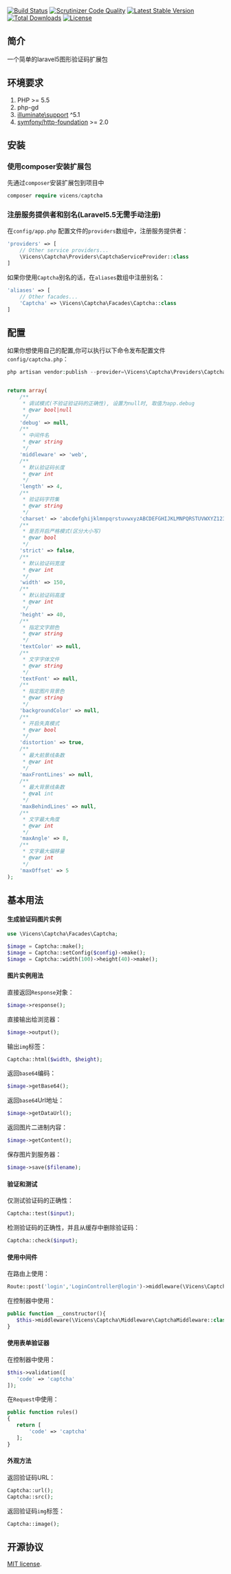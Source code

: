 
[![Build Status](https://scrutinizer-ci.com/g/vicens/captcha/badges/build.png?b=master)](https://scrutinizer-ci.com/g/vicens/captcha/build-status/master)
[![Scrutinizer Code Quality](https://scrutinizer-ci.com/g/vicens/captcha/badges/quality-score.png?b=master)](https://scrutinizer-ci.com/g/vicens/captcha/?branch=master)
[![Latest Stable Version](https://poser.pugx.org/vicens/captcha/v/stable)](https://packagist.org/packages/vicens/captcha)
[![Total Downloads](https://poser.pugx.org/vicens/captcha/downloads)](https://packagist.org/packages/vicens/captcha)
[![License](https://poser.pugx.org/vicens/captcha/license)](https://packagist.org/packages/vicens/captcha)

## 简介

一个简单的laravel5图形验证码扩展包

## 环境要求
1. PHP >= 5.5
2. php-gd
3. [illuminate\support](https://github.com/illuminate/support) ^5.1
4. [symfony/http-foundation](https://github.com/symfony/http-foundation) >= 2.0

## 安装

### 使用composer安装扩展包

先通过`composer`安装扩展包到项目中

```php
composer require vicens/captcha
```

### 注册服务提供者和别名(Laravel5.5无需手动注册)

在`config/app.php` 配置文件的`providers`数组中，注册服务提供者：

```php
'providers' => [
    // Other service providers...
    \Vicens\Captcha\Providers\CaptchaServiceProvider::class
]
```

如果你使用`Captcha`别名的话，在`aliases`数组中注册别名：

```php
'aliases' => [
    // Other facades...
    'Captcha' => \Vicens\Captcha\Facades\Captcha::class
]
```

## 配置

如果你想使用自己的配置,你可以执行以下命令发布配置文件`config/captcha.php`：

```php
php artisan vendor:publish --provider=\Vicens\Captcha\Providers\CaptchaServiceProvider
```

```php

return array(
    /**
     * 调试模式(不验证验证码的正确性), 设置为null时, 取值为app.debug
     * @var bool|null
     */
    'debug' => null,
    /**
     * 中间件名
     * @var string
     */
    'middleware' => 'web',
    /**
     * 默认验证码长度
     * @var int
     */
    'length' => 4,
    /**
     * 验证码字符集
     * @var string
     */
    'charset' => 'abcdefghijklmnpqrstuvwxyzABCDEFGHIJKLMNPQRSTUVWXYZ123456789',
    /**
     * 是否开启严格模式(区分大小写)
     * @var bool
     */
    'strict' => false,
    /**
     * 默认验证码宽度
     * @var int
     */
    'width' => 150,
    /**
     * 默认验证码高度
     * @var int
     */
    'height' => 40,
    /**
     * 指定文字颜色
     * @var string
     */
    'textColor' => null,
    /**
     * 文字字体文件
     * @var string
     */
    'textFont' => null,
    /**
     * 指定图片背景色
     * @var string
     */
    'backgroundColor' => null,
    /**
     * 开启失真模式
     * @var bool
     */
    'distortion' => true,
    /**
     * 最大前景线条数
     * @var int
     */
    'maxFrontLines' => null,
    /**
     * 最大背景线条数
     * @val int
     */
    'maxBehindLines' => null,
    /**
     * 文字最大角度
     * @var int
     */
    'maxAngle' => 8,
    /**
     * 文字最大偏移量
     * @var int
     */
    'maxOffset' => 5
);
```

## 基本用法

#### 生成验证码图片实例

```php
use \Vicens\Captcha\Facades\Captcha;

$image = Captcha::make();
$image = Captcha::setConfig($config)->make();
$image = Captcha::width(100)->height(40)->make();
```
#### 图片实例用法
直接返回`Response`对象：
```php
$image->response();
```
直接输出给浏览器：
```php
$image->output();
```
输出`img`标签：
```php
Captcha::html($width, $height);
```
返回`base64`编码：
```php
$image->getBase64();
```
返回`base64`Url地址：
```php
$image->getDataUrl();
```
返回图片二进制内容：
```php
$image->getContent();
```
保存图片到服务器：
```php
$image->save($filename);
```

#### 验证和测试
仅测试验证码的正确性：
```php
Captcha::test($input);
```
检测验证码的正确性，并且从缓存中删除验证码：
```php
Captcha::check($input);
```

#### 使用中间件

在路由上使用：

```php
Route::post('login','LoginController@login')->middleware(\Vicens\Captcha\Middleware\CaptchaMiddleware::class);
```

在控制器中使用：
```php
public function __constructor(){
   $this->middleware(\Vicens\Captcha\Middleware\CaptchaMiddleware::class)->only(['login', 'register']);
}
```

#### 使用表单验证器

在控制器中使用：

```php
$this->validation([
   'code' => 'captcha'
]);
```
在`Request`中使用：
 ```php
public function rules()
{
    return [
        'code' => 'captcha'
    ];
}
```

#### 外观方法

返回验证码URL：
```php
Captcha::url();
Captcha::src();
```
返回验证码`img`标签：
```php
Captcha::image();
```

## 开源协议

[MIT license](http://opensource.org/licenses/MIT).
